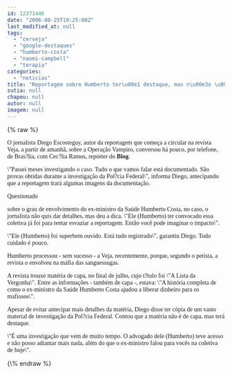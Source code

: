 ```yaml
---
id: 12371446
date: "2006-08-25T19:25:00Z"
last_modified_at: null
tags:
  - "cerveja"
  - "google-destaques"
  - "humberto-costa"
  - "naomi-campbell"
  - "terapia"
categories:
  - "noticias"
title: "Reportagem sobre Humberto ter\u00e1 destaque, mas n\u00e3o \u00e9 capa de Veja"
sutia: null
chapeu: null
autor: null
imagem: null
---
```

{\% raw %}
<p><P><FONT face=Verdana>O jornalista Diego Escosteguy, autor da reportagem que começa a circular na revista Veja, a partir de amanhã, sobre a Operação Vampiro, conversou há pouco, por telefone, de Bras?lia, com Cec?lia Ramos, repórter do <B>Blog</B>.</FONT></P></p>
<p><P><FONT face=Verdana>\"Passei meses investigando o caso. Tudo o que vamos falar está documentado. São provas obtidas durante a investigação da Pol?cia Federal\", informa Diego, antecipando que a reportagem trará algumas imagens da documentação.</FONT></P></p>
<p><P><FONT face=Verdana>Questionado</p>
<p> sobre o grau de envolvimento do ex-ministro da Saúde Humberto Costa, no caso, o jornalista não quis dar detalhes, mas deu a dica. \"Ele (Humberto) ter convocado essa coletiva já foi para tentar esvaziar a reportagem. Então você pode imaginar o impacto\". </FONT></P></p>
<p><P><FONT face=Verdana>\"Ele (Humberto) foi superbem ouvido. Está tudo registrado\", garantiu Diego. Todo cuidado é pouco. </FONT></P></p>
<p><P><FONT face=Verdana>Humberto&nbsp;processou - sem sucesso -&nbsp;a Veja, recentemente, porque, segundo o petista, a revista o envolveu na máfia das sanguessugas. </FONT></P></p>
<p><P><FONT face=Verdana>A revista trouxe matéria de capa, no final de julho, cujo t?tulo foi \"A Lista da Vergonha\". Entre as informações - também de capa -, estava: \"A história completa de como o ex-ministro da Saúde Humberto Costa ajudou a liberar dinheiro para os mafiosos\".</FONT></P></p>
<p><P><FONT face=Verdana>Apesar de evitar antecipar mais detalhes da matéria, Diego disse ter cópia de um vasto material de investigação da Pol?cia Federal. Contou que a matéria não é de capa, mas terá destaque. </FONT></P><FONT face=Verdana></p>
<p><P>\"É uma investigação que vem de muito tempo. O advogado dele (Humberto) teve acesso e não posso adiantar mais nada, além do que o ex-ministro falou para vocês na coletiva de hoje\".</P></FONT> </p>
{\% endraw %}